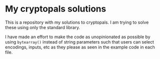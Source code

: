 # My cryptopals solutions

This is a repository with my solutions to cryptopals. I am trying to solve these using only the standard library.

I have made an effort to make the code as unopinionated as possible by using `bytearray()` instead of string parameters such that users can select encodings, inputs, etc as they please as seen in the example code in each file.
